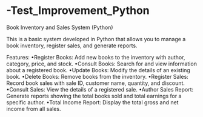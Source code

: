 # -Test_Improvement_Python

Book Inventory and Sales System (Python)

This is a basic system developed in Python that allows you to manage a book inventory, register sales, and generate reports.

Features:
•Register Books:
Add new books to the inventory with author, category, price, and stock.
•Consult Books:
Search for and view information about a registered book.
•Update Books:
Modify the details of an existing book.
•Delete Books:
Remove books from the inventory.
•Register Sales:
Record book sales with sale ID, customer name, quantity, and discount.
•Consult Sales:
View the details of a registered sale.
•Author Sales Report:
Generate reports showing the total books sold and total earnings for a specific author.
•Total Income Report:
Display the total gross and net income from all sales.

